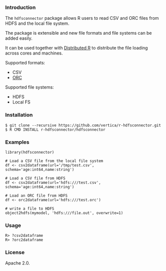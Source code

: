 ### Introduction

The `hdfsconnector` package allows R users to read CSV and ORC files from HDFS and the local file system. 

The package is extensible and new file formats and file systems can be added easily.

It can be used together with [Distributed R](https://github.com/vertica/distributedr) to distribute the file loading across cores and machines.

Supported formats:
* CSV
* [ORC](https://cwiki.apache.org/confluence/display/Hive/LanguageManual+ORC)

Supported file systems:
* HDFS
* Local FS

### Installation

    $ git clone --recursive https://github.com/vertica/r-hdfsconnector.git 
    $ R CMD INSTALL r-hdfsconnector/hdfsconnector

### Examples

    library(hdfsconnector)

    # Load a CSV file from the local file system
    df <- csv2dataframe(url='/tmp/test.csv', schema='age:int64,name:string')

    # Load a CSV file from HDFS
    df <- csv2dataframe(url='hdfs:///test.csv', schema='age:int64,name:string')

    # Load an ORC file from HDFS
    df <- orc2dataframe(url='hdfs:///test.orc')

    # write a file to HDFS
    object2hdfs(mymodel, 'hdfs:///file.out', overwrite=1)

### Usage

    R> ?csv2dataframe
    R> ?orc2dataframe

### License

Apache 2.0.


